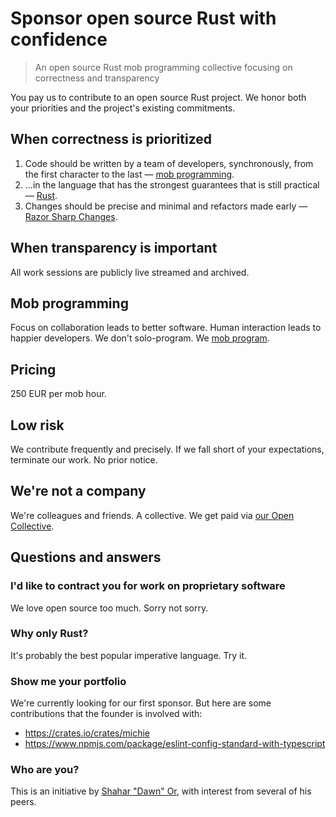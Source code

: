 # Sponsor open source Rust with confidence

> An open source Rust mob programming collective
> focusing on correctness and transparency

You pay us to contribute to an open source Rust project.
We honor both your priorities and the project's existing commitments.

## When correctness is prioritized

1. Code should be written by a team of developers, synchronously,
   from the first character to the last
   — [mob programming].
1. ...in the language that has the strongest guarantees
   that is still practical
   — [Rust].
1. Changes should be precise and minimal and refactors made early
   — [Razor Sharp Changes].

## When transparency is important

All work sessions are publicly live streamed and archived.

## Mob programming

Focus on collaboration leads to better software.
Human interaction leads to happier developers.
We don't solo-program.
We [mob program][mob programming].

## Pricing

250 EUR per mob hour.

## Low risk

We contribute frequently and precisely.
If we fall short of your expectations, terminate our work.
No prior notice.

## We're not a company

We're colleagues and friends.
A collective.
We get paid via [our Open Collective].

[our Open Collective]: https://opencollective.com/molybdenumsoftware

## Questions and answers

### I'd like to contract you for work on proprietary software

We love open source too much.
Sorry not sorry.

### Why only Rust?

It's probably the best popular imperative language.
Try it.

### Show me your portfolio

We're currently looking for our first sponsor.
But here are some contributions that the founder is involved with:

- https://crates.io/crates/michie
- https://www.npmjs.com/package/eslint-config-standard-with-typescript

### Who are you?

This is an initiative by [Shahar "Dawn" Or],
with interest from several of his peers.

[Razor Sharp Changes]: ../razor-sharp-changes
[Rust]: https://www.rust-lang.org
[mob programming]: https://www.remotemobprogramming.org/
[Shahar "Dawn" Or]: https://github.com/mightyiam

